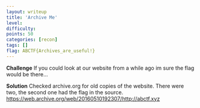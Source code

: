 ```yaml
---
layout: writeup
title: 'Archive Me'
level:
difficulty:
points: 50
categories: [recon]
tags: []
flag: ABCTF{Archives_are_useful!}
---
```

**Challenge**
If you could look at our website from a while ago im sure the flag would
be there...

**Solution**
Checked archive.org for old copies of the website. There were two, the
second one had the flag in the source.
https://web.archive.org/web/20160510192307/http://abctf.xyz
